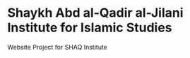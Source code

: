 # Shaykh Abd al-Qadir al-Jilani Institute for Islamic Studies 

Website Project for SHAQ Institute 
